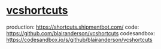 # [vcshortcuts](https://shortcuts.shipmentbot.com/)

production: https://shortcuts.shipmentbot.com/
code: https://github.com/blairanderson/vcshortcuts
codesandbox: https://codesandbox.io/s/github/blairanderson/vcshortcuts
